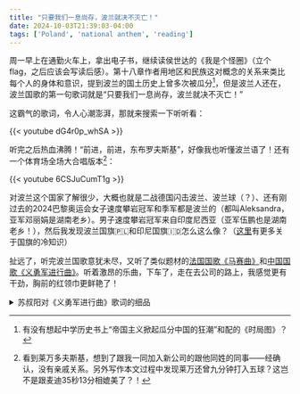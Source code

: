 ```yaml
---
title: "只要我们一息尚存，波兰就决不灭亡！"
date: 2024-10-03T21:39:03-04:00
tags: ['Poland', 'national anthem', 'reading']
---
```


周一早上在通勤火车上，拿出电子书，继续读侯世达的《我是个怪圈》（立个flag，之后应该会写读后感）。第十八章作者用地区和民族这对概念的关系来类比每个人的身体和意识，提到波兰的国土历史上曾多次被瓜分[^1]，但是波兰人还在，波兰国歌的第一句歌词就是“只要我们一息尚存，波兰就决不灭亡！”

这霸气的歌词，令人心潮澎湃，那就来搜索一下听听看：

{{< youtube dG4r0p_whSA >}}

听完之后热血沸腾！“前进，前进，东布罗夫斯基”，好像我也听懂波兰语了！还有一个体育场全场大合唱版本[^2]：

{{< youtube 6CSJuCumT1g >}}

对波兰这个国家了解很少，大概也就是二战德国闪击波兰、波兰球（？）、还有刚过去的2024巴黎奥运会女子速度攀岩冠军和季军都是波兰的（都叫Aleksandra，亚军邓丽娟是湖南老乡）。男子速度攀岩冠军来自印度尼西亚（亚军伍鹏也是湖南老乡！），然后我发现波兰国旗🇵🇱和印尼国旗🇮🇩怎么这么像？（[这里](https://www.youtube.com/watch?v=ZAwx_fclgHE)有更多关于国旗的冷知识）

扯远了，听完波兰国歌意犹未尽，又听了类似题材的[法国国歌《马赛曲》](https://www.youtube.com/watch?v=CgZu-ibERcI)和[中国国歌《义勇军进行曲》](https://www.youtube.com/watch?v=PoebTDqEByg)。听着激昂的乐曲，下车了，走在去公司的路上，我感觉更有干劲，胸前的红领巾更鲜艳了！

<details>
  <summary>苏叔阳对《义勇军进行曲》歌词的细品</summary>

- 起来，不愿做奴隶的人们
    - 如果你愿意做奴隶，不用起来了
    - 这些起来的人也没有办法了，不起来就要做奴隶了
- 把我们的血肉，筑成我们新的长城
    - 长城已经是用我们的血肉筑成的，现在还需要筑一个新的
- 中华民族到了最危险的时候，每个人被迫着发出最后的吼声
    - 最危险、被迫、最后。最后的吼声都是被迫发出的
    - 我们已经忍耐到极限，实在是活不下去了
- 起来，我们万众一心，冒着敌人的炮火，前进
    - 不一定是反侵略，可能是逃荒，不管怎么样，还得“冒着敌人的炮火”
- [来源](https://youtu.be/S7kMLNeEdho?feature=shared&t=512)
</details>

[^1]: 有没有想起中学历史书上“帝国主义掀起瓜分中国的狂潮”和配的《时局图》？
[^2]: 看到莱万多夫斯基，想到了跟我一同加入新公司的跟他同姓的同事——经确认，没有亲戚关系。另外写作本文过程中发现莱万还曾九分钟打入五球？这岂不是跟麦迪35秒13分相媲美了？！
